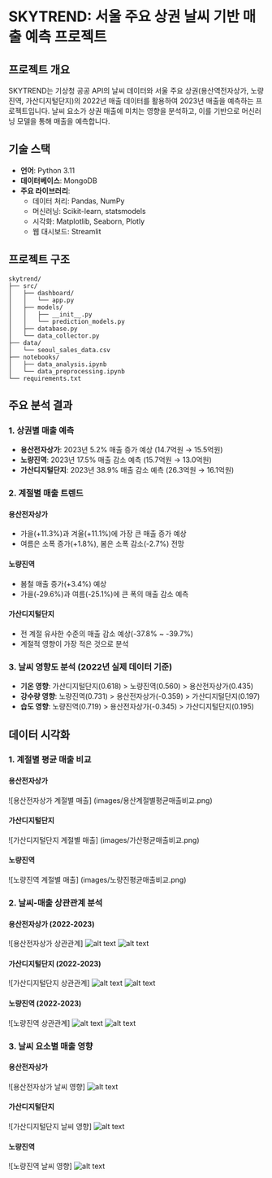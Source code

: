 # SKYTREND: 서울 주요 상권 날씨 기반 매출 예측 프로젝트

## 프로젝트 개요
SKYTREND는 기상청 공공 API의 날씨 데이터와 서울 주요 상권(용산역전자상가, 노량진역, 가산디지털단지)의 2022년 매출 데이터를 활용하여 2023년 매출을 예측하는 프로젝트입니다. 날씨 요소가 상권 매출에 미치는 영향을 분석하고, 이를 기반으로 머신러닝 모델을 통해 매출을 예측합니다.

## 기술 스택
- **언어**: Python 3.11
- **데이터베이스**: MongoDB
- **주요 라이브러리**: 
  - 데이터 처리: Pandas, NumPy
  - 머신러닝: Scikit-learn, statsmodels
  - 시각화: Matplotlib, Seaborn, Plotly
  - 웹 대시보드: Streamlit

## 프로젝트 구조
```
skytrend/
├── src/
│   ├── dashboard/
│   │   └── app.py
│   ├── models/
│   │   ├── __init__.py
│   │   └── prediction_models.py
│   ├── database.py
│   └── data_collector.py
├── data/
│   └── seoul_sales_data.csv
├── notebooks/
│   ├── data_analysis.ipynb
│   └── data_preprocessing.ipynb
└── requirements.txt
```

## 주요 분석 결과

### 1. 상권별 매출 예측
- **용산전자상가**: 2023년 5.2% 매출 증가 예상 (14.7억원 → 15.5억원)
- **노량진역**: 2023년 17.5% 매출 감소 예측 (15.7억원 → 13.0억원)
- **가산디지털단지**: 2023년 38.9% 매출 감소 예측 (26.3억원 → 16.1억원)

### 2. 계절별 매출 트렌드
#### 용산전자상가
- 가을(+11.3%)과 겨울(+11.1%)에 가장 큰 매출 증가 예상
- 여름은 소폭 증가(+1.8%), 봄은 소폭 감소(-2.7%) 전망

#### 노량진역
- 봄철 매출 증가(+3.4%) 예상
- 가을(-29.6%)과 여름(-25.1%)에 큰 폭의 매출 감소 예측

#### 가산디지털단지
- 전 계절 유사한 수준의 매출 감소 예상(-37.8% ~ -39.7%)
- 계절적 영향이 가장 적은 것으로 분석

### 3. 날씨 영향도 분석 (2022년 실제 데이터 기준)
- **기온 영향**: 가산디지털단지(0.618) > 노량진역(0.560) > 용산전자상가(0.435)
- **강수량 영향**: 노량진역(0.731) > 용산전자상가(-0.359) > 가산디지털단지(0.197)
- **습도 영향**: 노량진역(0.719) > 용산전자상가(-0.345) > 가산디지털단지(0.195)

## 데이터 시각화

### 1. 계절별 평균 매출 비교
#### 용산전자상가
![용산전자상가 계절별 매출]
(images/용산계절별평균매출비교.png)

#### 가산디지털단지
![가산디지털단지 계절별 매출]
(images/가산평균매출비교.png)

#### 노량진역
![노량진역 계절별 매출]
(images/노량진평균매출비교.png)


### 2. 날씨-매출 상관관계 분석
#### 용산전자상가 (2022-2023)
![용산전자상가 상관관계]
![alt text](<22용산 날씨,매출 상관관계-1.png>)
![alt text](<23용산 날씨,매출 상관관계-1.png>)

#### 가산디지털단지 (2022-2023)
![가산디지털단지 상관관계]
![alt text](22가산날씨매출상관관계-1.png)
![alt text](23가산날씨매출상관관계-1.png)

#### 노량진역 (2022-2023)
![노량진역 상관관계]
![alt text](<22노량진날씨,매출 상관관계-1.png>)
![alt text](<23노량잔 날씨,매출 상관관계-1.png>)

### 3. 날씨 요소별 매출 영향
#### 용산전자상가
![용산전자상가 날씨 영향]
![alt text](용산기온강수량습도매출관계-1.png)

#### 가산디지털단지
![가산디지털단지 날씨 영향]
![alt text](가산기온강수량습도매출관계-1.png)

#### 노량진역
![노량진역 날씨 영향]
![alt text](노량진기온강수량습도매출관계-1.png)
